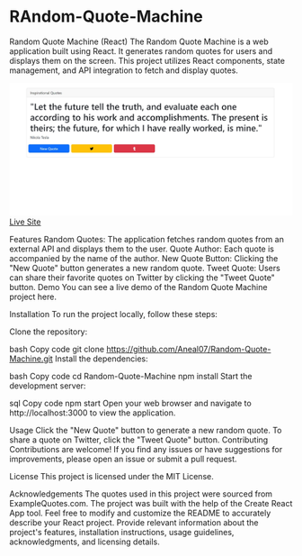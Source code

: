 # RAndom-Quote-Machine


Random Quote Machine (React)
The Random Quote Machine is a web application built using React. 
It generates random quotes for users and displays them on the screen. 
This project utilizes React components, state management, and API integration to fetch and display quotes.

![Random Quote Machine Screenshot](./project-6.jpg)
[Live Site](https://aneal07.github.io/RAndom-Quote-Machine/)

Features
Random Quotes: The application fetches random quotes from an external API and displays them to the user.
Quote Author: Each quote is accompanied by the name of the author.
New Quote Button: Clicking the "New Quote" button generates a new random quote.
Tweet Quote: Users can share their favorite quotes on Twitter by clicking the "Tweet Quote" button.
Demo
You can see a live demo of the Random Quote Machine project here.

Installation
To run the project locally, follow these steps:

Clone the repository:

bash
Copy code
git clone https://github.com/Aneal07/Random-Quote-Machine.git
Install the dependencies:

bash
Copy code
cd Random-Quote-Machine
npm install
Start the development server:

sql
Copy code
npm start
Open your web browser and navigate to http://localhost:3000 to view the application.

Usage
Click the "New Quote" button to generate a new random quote.
To share a quote on Twitter, click the "Tweet Quote" button.
Contributing
Contributions are welcome! If you find any issues or have suggestions for improvements, please open an issue or submit a pull request.

License
This project is licensed under the MIT License.

Acknowledgements
The quotes used in this project were sourced from ExampleQuotes.com.
The project was built with the help of the Create React App tool.
Feel free to modify and customize the README to accurately describe your React project. Provide relevant information about the project's features,
installation instructions, usage guidelines, acknowledgments, and licensing details.
